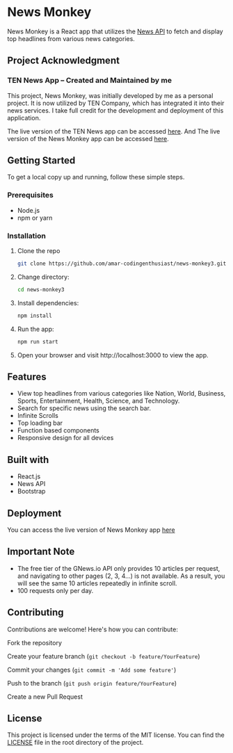 # News Monkey

News Monkey is a React app that utilizes the [News API](https://gnews.io/) to fetch and display top headlines from various news categories.

## Project Acknowledgment
### TEN News App – Created and Maintained by me
This project, News Monkey, was initially developed by me as a personal project. It is now utilized by TEN Company, which has integrated it into their news services. I take full credit for the development and deployment of this application.

The live version of the TEN News app can be accessed [here](https://ten-news.vercel.app).
And The live version of the News Monkey app can be accessed [here](https://amar-codingenthusiast.github.io/news-monkey3).

## Getting Started

To get a local copy up and running, follow these simple steps.

### Prerequisites

- Node.js
- npm or yarn

### Installation

1. Clone the repo
   ```sh
   git clone https://github.com/amar-codingenthusiast/news-monkey3.git
2. Change directory:
   ```sh
   cd news-monkey3
3. Install dependencies:
   ```sh
   npm install
4. Run the app:
   ```sh
   npm run start
5. Open your browser and visit http://localhost:3000 to view the app.

## Features
 - View top headlines from various categories like Nation, World, Business, Sports, Entertainment, Health, Science, and Technology.
 - Search for specific news using the search bar.
 - Infinite Scrolls
 - Top loading bar
 - Function based components
 - Responsive design for all devices

## Built with
 - React.js
 - News API
 - Bootstrap

## Deployment
You can access the live version of News Monkey app [here](https://amar-codingenthusiast.github.io/news-monkey3)

## Important Note
 - The free tier of the GNews.io API only provides 10 articles per request, and navigating to other pages (2, 3, 4...) is not available. As a result, you will see the same 10 articles repeatedly in infinite scroll.
 - 100 requests only per day.

## Contributing
Contributions are welcome! Here's how you can contribute:

Fork the repository

Create your feature branch (`git checkout -b feature/YourFeature`)

Commit your changes (`git commit -m 'Add some feature'`)

Push to the branch (`git push origin feature/YourFeature`)

Create a new Pull Request

## License
This project is licensed under the terms of the MIT license. You can find the [LICENSE](LICENSE) file in the root directory of the project.
